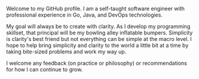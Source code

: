 Welcome to my GitHub profile. I am a self-taught software engineer with professional experience in Go, Java, and DevOps technologies. 


My goal will always be to create with clarity. As I develop my programming skillset, that principal will be my bowling alley inflatable bumpers. Simplicity is clarity's best friend but not everything can be simple at the macro level. I hope to help bring simplicity and clarity to the world a little bit at a time by taking bite-sized problems and work my way up. 


I welcome any feedback (on practice or philosophy) or recommendations for how I can continue to grow. 


<!--
**kevinlangmade/kevinlangmade** is a ✨ _special_ ✨ repository because its `README.md` (this file) appears on your GitHub profile.

Here are some ideas to get you started:

- 🔭 I’m currently working on ...
- 🌱 I’m currently learning ...
- 👯 I’m looking to collaborate on ...
- 🤔 I’m looking for help with ...
- 💬 Ask me about ...
- 📫 How to reach me: ...
- 😄 Pronouns: ...
- ⚡ Fun fact: ...
-->
